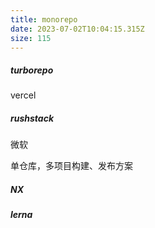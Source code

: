 ```yaml
---
title: monorepo
date: 2023-07-02T10:04:15.315Z
size: 115
---
```

##### turborepo

vercel

##### rushstack

微软

单仓库，多项目构建、发布方案

##### NX

##### lerna
